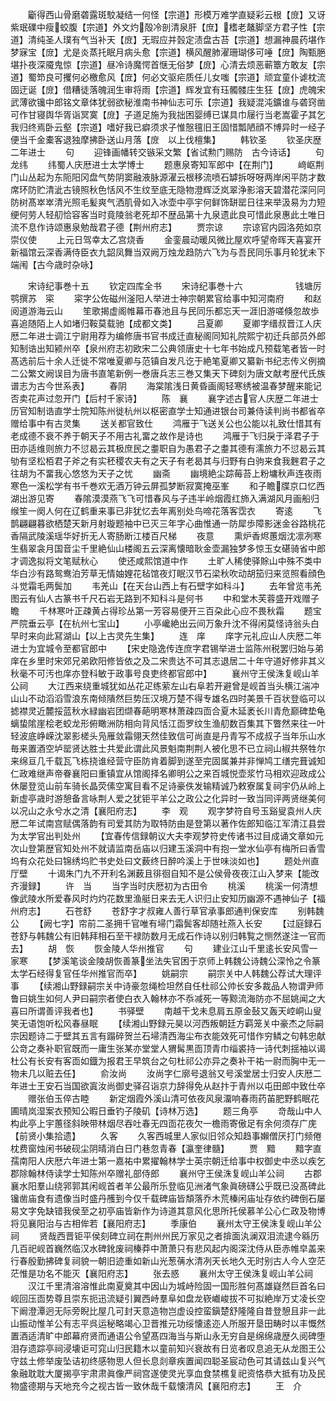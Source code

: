 <!-- { "loadSidebar": true } -->
　　斸得西山骨磨砻露斑駮凝结一何怪【宗道】形模万难学直疑彩云根【庻】又讶紫珉礏中瘦蛟腹【宗道】外文灼殻冷剖清泉肝【庶】榰老鼇脚坚方君子性【宗道】清纯圣人璞有气当补天【庻】无瑕应并瑴定渍盘古苔【宗道】想漏神晨药堪作梦寐宝【庻】尤是炎蒸托眠月病头愈【宗道】横风醒肺濯珊瑚侈可唾【庻】陶甄脃堪扑夜深魇鬼惊【宗道】昼冷诗魔愕首惬无俗梦【庻】心清去烦恶蕲簟方敢友【宗道】蜀笻良可攫何必檄愈风【庻】何必文驱疟质任儿女嗤【宗道】顽宜童仆谑枕流固迂诞【庻】借糟徒落魄润生审将雨【宗道】辉发宜有珏髑髅庄生狂【庻】虎魄宋武薄欲镵中郎铭文章体犹弱欲秘淮南书神仙志可乐【宗道】我疑混沌鑛谁与砻窍凿可作甘寝舆华胥诣冥寞【庻】子道足施为我拙困婴缚已谋具巾屦行当老嵩霍子其乞我归终焉卧云壑【宗道】嗜好我已癖须求子惟慤氊旧王固惜瓢陋顔不博异时一经子便当千金橐客退独摩拂卧送山月落【庻　以上伐檀集】
　　韩钦圣
　　钦圣庆歴二年进士
　　句
　　迎锋画幡转交镞采文繁【省试勲门赐防　古今诗话】
　　句龙纬
　　纬蜀人庆厯进士太学博士
　　题惠泉寄知军郎中【在荆门】
　　﨑岖荆门山丛起为东阨阳冈盘气势阴窦融液脉源濯云根移流喷石罅拆呀呀两岸闲平防才数席环防贮清泚古镜照秋色恬风不生纹至底无隐物澄辉泛岚翠浄影溶天碧潜花深冋冋防树髙崒崒清光照毛髪爽气洒肌骨如入冰壶中亭宇何鲜饰缾罂日往来举汲易为力短绠何劳人轻舠恰容客当时竟陵翁老死却不歴品第十九泉遗此良可惜此泉惠此土唯日流不息作诗颂惠泉勉哉君子德【荆州府志】
　　贾宗谅
　　宗谅官内园洛苑如京崇仪使
　　上元日驾幸太乙宫烧香
　　金銮晨动暖风微比屋欢呼望帝晖天喜宴开新福馆云深香满侍臣衣九韶凤舞当双阙万烛龙趋防六飞为与吾民同乐事月轮犹未下端闱【古今歳时杂咏】

　　宋诗纪事巻十五
　　钦定四库全书
　　宋诗纪事巻十六　　　　　　钱塘厉鹗撰苏　寀
　　寀字公佐磁州滏阳人举进士神宗朝累官给事中知河南府
　　和赵阅道游海云山
　　笙歌揭虚阁帷幕帀春池且与民同乐都忘天一涯旧游嗟倏忽故歩喜追随陌上人如堵归鞍莫载驰【成都文类】
　　吕夏卿
　　夏卿字缙叔晋江人庆厯二年进士调江宁尉用荐为编修唐书官书成迁直秘阁同知礼院熙宁初迁兵部员外郎知制诰出知颍州卒【泉州府志初欧宋二公典领唐史十七年书始成凡预载笔者皆一时髙选前后十余人迁徙不常唯夏卿与范镇自发凡讫于絶笔夏卿又纂新书纪志传义例摘二公繁文阙误目为唐书直笔新例一巻唐兵志三巻又集天下碑刻为唐文献考歴代氏族谱志为古今世系表】
　　春阴
　　海棠隂浅日黄昏画阁轻寒绣被温春梦醒来能记否卖花声过忽开门【后村千家诗】
　　陈　襄
　　襄字述古官人庆歴二年进士历官知制诰直学士院知陈州徙杭州以枢密直学士知通进银台司兼侍读判尚书都省卒赠给事中有古灵集
　　送关都官致仕
　　鸿雁于飞送关公也公能以礼致仕惜其有老成德不衰不养于朝天子不用古礼畱之故作是诗也
　　鸿雁于飞归戾于泽君子于田亦适维则旅力不愆曷云其极庶民之耋职自为愚君子之耋其德有濡旅力不愆曷云其劬有坚松栢君子斧之有实秠稷农夫有之天子有老曷其与归野有白驹来食我麰君子之往胡为不畱我心悠悠为天子之忧
　　幽斋
　　幽境絶尘踪莓苔上粉墉秋声连夜雨寒色一溪松学有书千巻欢无酒万钟云屏孤梦断寂寞掩巫峯
　　和子瞻牒京口忆西湖出游见寄
　　春隂漠漠燕飞飞可惜春风与子违半岭烟霞红斾入满湖风月画船归缑笙一阕人何在辽鹤重来事已非犹忆去年离别处鸟啼花落客霑衣
　　寄逺
　　飞鹊翩翩暮欲栖楚天新月射璇题袖中已灭三年字心曲惟通一防犀歩障影迷金谷路桃花香隔武陵溪瑶华好折无人寄肠断江楼百尺梯
　　夜意
　　熏炉香烬蕙烟沈凛冽寒生翡翠衾月国音尘千里絶仙山楼阁五云深离懐暗耿金壶漏独梦多惊玉女碪骑省中郎才调逸拟将文笔赋秋心
　　使还咸熙馆道中作
　　土旷人稀使驿賖山中殊不类中华白沙有路鸳鸯泊芳草无情妯娌花毡馆夜灯眠汉节石梁秋吹动胡笳归来览照看顔色斗觉霜毛两鬓加
　　韦羌山【在天台山西上有石壁字如科斗】
　　去年曾览韦羌图云有仙人古篆书千尺石岩无路到不知科斗是何书
　　中和堂木芙蓉盛开戏赠子瞻
　　千林寒叶正疎黄占得珍丛第一芳容易便开三百朶此心应不畏秋霜
　　题宝严院垂云亭【在杭州七宝山】
　　小亭巉絶出云间万象升沈不得闲莫怪诗翁头白早时来向此冩湖山【以上古灵先生集】
　　连　庠
　　庠字元礼应山人庆厯二年进士为宜城令至都官郎中
　　【宋史隐逸传连庶字君锡举进士监陈州税罢归始与弟庠在乡里时宋郊兄弟欧阳修皆依之及二宋贵达不可其志退居二十年守道好修非其义秋毫不可汚也庠亦登科敏于政事号良吏终都官郎中】
　　襄州守王侯洙复岘山羊公祠
　　大江西来绕重城犹如丛花疋练萦左山右阜若开避曾是岘首当头横江湍冲山山不动滔滔雪浪东南倾隤然巨势压汉境万楚不得专雄名四时美景千百状登临可以摅襟灵近麓挼蓝秋水緑幽岩团缬春葩明寒林萧疎四靣合夏木延袤长川青危巅碑垫龟螭蛰隂崖桧老蛟龙形俯瞰洲防相向背风恬江靣罗纹生渔舠数百集其下瞥然来往一叶轻波底峥嵘沈翠影槎头凫雁敛霜翎天然佳致信可尚直是丹青写不成叔子当年乐山水毎来置酒空垆罂贤达胜士共爱此谓此风景魁南荆荆人被化思不已立祠山椒共祭牲尔来绵亘几千载瓦飞栋挠谁经营守臣防肯着脚到遂至完固属兼并非惮鸠工缮完葺诚知仁政难继声帝眷襄阳曰重镇宜从馆阁择名卿明公之来百城悦壶浆竹马相欢迎政成公休屡登览山前车骑长晶荧傃空寓目看不足诗豪佚发输精诚乃敕寮属复祠宇仍从岭上新虚亭歳时游憩备言咏荆人爱之犹钜平羊公之政公之化异时一致当同评两贤继美何以况山之永兮水之清【襄阳府志】
　　李　观
　　观字梦符自号玉谿叟袁州人庆厯二年试南宫赋偶落韵有司爱其防为取特防由是登第以著作佐郎知临江军清江县尝为太学官出判处州
　　【宜春传信録朝议大夫李观梦符史传诸书过目成诵文章如元次山登第歴官知处州不就请监南岳庙以归建玉溪洞中有抱一堂水仙亭有梅所曰香雪坞有众花处曰锦绣坞贮书史处曰文薮终日醉吟溪上于世味淡如也】
　　题处州直厅壁
　　十谒朱门九不开利名渊薮且徘徊自知不是公侯骨夜夜江山入梦来【能改齐漫録】
　　许　当
　　当字当时庆厯初为古田令
　　桃溪
　　桃溪一何清想像武陵水所爱春风时灼灼花数里渔艇日来去无人识归止安知历幽源不遇神仙子【福州府志】
　　石苍舒
　　苍舒字才叔雍人善行草官承事郎通判保安库
　　别韩魏公
　　【阙七字】帘前二圣拥千官唯有埽门霜鬓客却随社燕入长安
　　【过庭録石苍舒与韩魏公有旧韩拜相石至干禄防数月无成石作诗以别归韩覧之恻然遂注一官而去】
　　胡　恢
　　恢金陵人华州推官
　　句
　　建业江山千里逺长安风雪一家寒
　　【梦溪笔谈金陵胡恢善篆坐法失官困于京师上韩魏公诗魏公深怜之令篆太学石经得复官任华州推官而卒】
　　姚嗣宗
　　嗣宗关中人韩魏公荐试大理评事
　　【续湘山野録嗣宗关中诗豪忽绳检坦然自任杜祁公帅长安多裁品人物谓尹师鲁曰姚生如何人尹曰嗣宗者使白衣入翰林亦不忝减死一等黥流海防亦不屈姚闻之大喜曰所谓善评我者也】
　　书驿壁
　　南越干戈未息肩五原金鼔又轰天崆峒山叟笑无语饱听松风春昼眠
　　【续湘山野録元昊以河西叛朝廷方羁笼关中豪杰之际嗣宗因题诗二于壁其五言有蹋碎贺兰石埽清西海尘布衣能效死可惜作穷鳞之句韩忠献公竒之奏补职官既而一庸生张某亦堂堂人猬髯黒靣顶青巾缁裘持一诗代刺揺袖以谒杜公有长安有客靣如鐡为报君王早筑台之句杜祁公亦异之奏补干祐一尉而胸中无一物未几以赃去任】
　　俞汝尚
　　汝尚字仁廓号退翁又号溪堂居士归安人庆厯二年进士王安石当国欲寘汝尚御史驿召诣京力辞得免从赵抃于青州以屯田郎中致仕卒
　　赠张伯玉倅古睦
　　新定烟霞外溪山清可依夜风泉澑响春雨药苖肥野鹤眠花圃晴岚湿案衣预知公暇日垂钓子陵矶【诗林万选】
　　题三角亭
　　竒哉山中人构此亭上宇蕙径斜映带林烟尽吞吐春无四靣花夜欠一檐雨寄傲足有余何须存广庑【前贤小集拾遗】
　　久客
　　久客西城里人家似旧邻众知趋事嬾僧厌打门频倦枕费窗烛闲书破砚尘阴晴消白日门巷忽青春【瀛奎律髓】
　　贾　黯
　　黯字直孺南阳人庆厯六年进士第一嘉祐中累擢翰林学士英宗朝迁给事中权御史中丞以疾乞郡除翰林侍读学士知陈州卒赠礼部侍郎
　　襄州守王侯洙复岘山羊公祠
　　古郡襄水阳羣山绕郛郭其闲岘首者羊公最所乐登临见洲渚气象眞磅礴公乎既已没髙碑此镵凿庙食有遗像当时盛丹雘到今仅千载碑庙皆頽落乔木荒榛闲庙址存依约碑倒石屡易文字免缺错我侯至之初亭庙皆新作为诗道其意风化思所托侯慕羊公心仁政及物博将见襄阳治与古相侔若【襄阳府志】
　　季康伯
　　襄州太守王侯洙复岘山羊公祠
　　贤哉西晋钜平侯刻碑立祠在荆州州民万家见之者揜面汍澜双泪流逮今緜历几百祀岘首巍然临汉水碑鈋废祠榛莽中萧萧只有悲风起内阁深沈侍从臣赤帷皁盖来行春殷勤拂碑复祠貌一朝旧迹重如新山光葱蒨水清冽天长地久无时别古人今人空茫茫惟是功名不能灭【襄阳府志】
　　张去惑
　　襄州太守王侯洙复岘山羊公祠
　　汉江千里清溶溶惟此南夏奠其中因山为城峙险固一国形胜何髙雄嶷然巨首名曰岘回压靣势尊且崇东扼迅流疑引翼西峙羣阜如盘龙嵚巇峻拔不可拟絶岸万丈凌长空下阚澄潭迥无际旁睨比屋几可封天意造物岂虚设控蛮鎭楚舒隆隆自昔登憩且非一此山振动惟羊公有志平呉运秘略竭心卫晋推元功绥懐逺迩人所服开垦田畴时以丰慨然置酒适清旷中郎幕府贤而通语公令望髙四海当与斯山永无穷自是绵绵歳歴久阅碑堕泪存遗踪亭祠浸壊讵可窕山归民籍木以童前知兴衰故有日览者叹息追无从龙图王公守兹土修举废坠诘初终感物思人但长息剡章疾置闻四聪圣宸动色可其请兹山复兴气象融耽耽大厦揭亭宇肃肃眞像严祠宫遂使灵光享血食禁樵复祀资恪恭大抵有功及民物盛德期与天地充今之视古皆一致休哉千载懐清风【襄阳府志】
　　王　介
